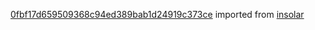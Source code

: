 [0fbf17d659509368c94ed389bab1d24919c373ce](https://github.com/insolar/insolar/commit/0fbf17d659509368c94ed389bab1d24919c373ce) imported from [insolar](https://github.com/insolar/insolar)
